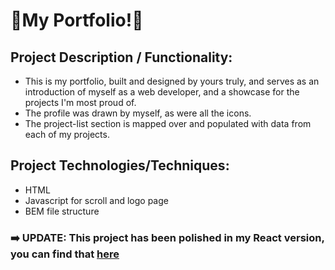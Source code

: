# 🧛My Portfolio!🧛

## Project Description / Functionality: 

- This is my portfolio, built and designed by yours truly, and serves as an introduction of myself as a web developer, and a showcase for the projects I'm most proud of.
- The profile was drawn by myself, as were all the icons.
- The project-list section is mapped over and populated with data from each of my projects.

## Project Technologies/Techniques:
- HTML
- Javascript for scroll and logo page
- BEM file structure

### ➡️ UPDATE: This project has been polished in my React version, you can find that [here](https://github.com/cjmaret/portfolio-react)
